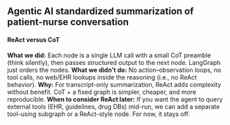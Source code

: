 ## Agentic AI standardized summarization of patient-nurse conversation
#### ReAct versus CoT
**What we did:**  Each node is a single LLM call with a small CoT preamble (think silently), then passes structured output to the next node. LangGraph just orders the nodes.
**What we didn't do:** No action–observation loops, no tool calls, no web/EHR lookups inside the reasoning (i.e., no ReAct behavior).
**Why:** For transcript-only summarization, ReAct adds complexity without benefit. CoT + a fixed graph is simpler, cheaper, and more reproducible.
**When to consider ReAct later:** If you want the agent to query external tools (EHR, guidelines, drug DBs) mid-run, we can add a separate tool-using subgraph or a ReAct-style node. For now, it stays off.
